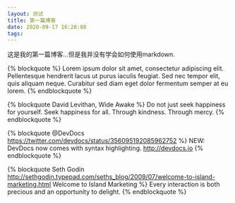 ```yaml
---
layout: 测试
title: 第一篇博客
date: 2020-09-17 16:28:08
tags:
---
```

这是我的第一篇博客...但是我并没有学会如何使用markdown.

{% blockquote %}
Lorem ipsum dolor sit amet, consectetur adipiscing elit. Pellentesque hendrerit lacus ut purus iaculis feugiat. Sed nec tempor elit, quis aliquam neque. Curabitur sed diam eget dolor fermentum semper at eu lorem.
{% endblockquote %}

{% blockquote David Levithan, Wide Awake %}
Do not just seek happiness for yourself. Seek happiness for all. Through kindness. Through mercy.
{% endblockquote %}

{% blockquote @DevDocs https://twitter.com/devdocs/status/356095192085962752 %}
NEW: DevDocs now comes with syntax highlighting. http://devdocs.io
{% endblockquote %}

{% blockquote Seth Godin http://sethgodin.typepad.com/seths_blog/2009/07/welcome-to-island-marketing.html Welcome to Island Marketing %}
Every interaction is both precious and an opportunity to delight.
{% endblockquote %}